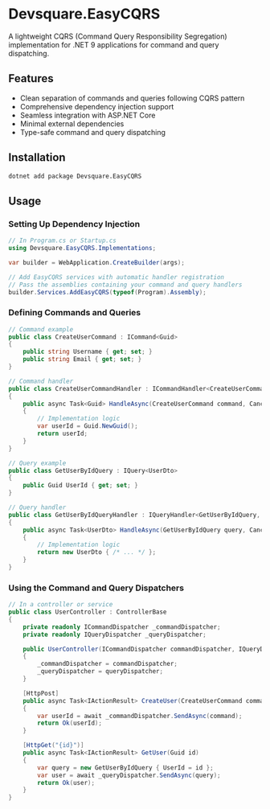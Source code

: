 # Devsquare.EasyCQRS

A lightweight CQRS (Command Query Responsibility Segregation) implementation for .NET 9 applications for command and query dispatching.

## Features

- Clean separation of commands and queries following CQRS pattern
- Comprehensive dependency injection support
- Seamless integration with ASP.NET Core
- Minimal external dependencies
- Type-safe command and query dispatching

## Installation

```bash
dotnet add package Devsquare.EasyCQRS
```

## Usage

### Setting Up Dependency Injection

```csharp
// In Program.cs or Startup.cs
using Devsquare.EasyCQRS.Implementations;

var builder = WebApplication.CreateBuilder(args);

// Add EasyCQRS services with automatic handler registration
// Pass the assemblies containing your command and query handlers
builder.Services.AddEasyCQRS(typeof(Program).Assembly);
```

### Defining Commands and Queries

```csharp
// Command example
public class CreateUserCommand : ICommand<Guid>
{
    public string Username { get; set; }
    public string Email { get; set; }
}

// Command handler
public class CreateUserCommandHandler : ICommandHandler<CreateUserCommand, Guid>
{
    public async Task<Guid> HandleAsync(CreateUserCommand command, CancellationToken cancellationToken)
    {
        // Implementation logic
        var userId = Guid.NewGuid();
        return userId;
    }
}

// Query example
public class GetUserByIdQuery : IQuery<UserDto>
{
    public Guid UserId { get; set; }
}

// Query handler
public class GetUserByIdQueryHandler : IQueryHandler<GetUserByIdQuery, UserDto>
{
    public async Task<UserDto> HandleAsync(GetUserByIdQuery query, CancellationToken cancellationToken)
    {
        // Implementation logic
        return new UserDto { /* ... */ };
    }
}
```

### Using the Command and Query Dispatchers

```csharp
// In a controller or service
public class UserController : ControllerBase
{
    private readonly ICommandDispatcher _commandDispatcher;
    private readonly IQueryDispatcher _queryDispatcher;

    public UserController(ICommandDispatcher commandDispatcher, IQueryDispatcher queryDispatcher)
    {
        _commandDispatcher = commandDispatcher;
        _queryDispatcher = queryDispatcher;
    }

    [HttpPost]
    public async Task<IActionResult> CreateUser(CreateUserCommand command)
    {
        var userId = await _commandDispatcher.SendAsync(command);
        return Ok(userId);
    }

    [HttpGet("{id}")]
    public async Task<IActionResult> GetUser(Guid id)
    {
        var query = new GetUserByIdQuery { UserId = id };
        var user = await _queryDispatcher.SendAsync(query);
        return Ok(user);
    }
}
```